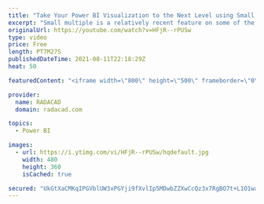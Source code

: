```yaml
---
title: "Take Your Power BI Visualization to the Next Level using Small Multiples"
excerpt: "Small multiple is a relatively recent feature on some of the Power BI visuals. This feature enables you to have a much better visualization instead of trying to fit everything in one visual (over-complicate it) or create copies of the same visual (maintenance issue in the future). This is a simple feature"
originalUrl: https://youtube.com/watch?v=HFjR--rPUSw
type: video
price: Free
length: PT7M27S
publishedDateTime: 2021-08-11T22:18:29Z
heat: 50

featuredContent: "<iframe width=\"800\" height=\"500\" frameborder=\"0\" src=\"https://www.youtube.com/embed/HFjR--rPUSw\" allow=\"accelerometer; autoplay; encrypted-media; gyroscope; picture-in-picture\" allowfullscreen></iframe>"

provider:
  name: RADACAD
  domain: radacad.com

topics:
  - Power BI

images:
  - url: https://i.ytimg.com/vi/HFjR--rPUSw/hqdefault.jpg
    width: 480
    height: 360
    isCached: true

secured: "UkGtXaCMKqIPGVblUW3xPGYji9fXvlIp5MDwbZZXwCcQz3x7RgBO7t+L1O1wagnrC0hx5m4vb90lt/73xjJ3WUIqDY8lFcdviS4HABP/CfK6z5BWv+UY1mH6+f6QqxDLLjwKNrxXSza1bjGiuoKnkSzB6HITazuPOZkENRuNte3yx+kOjKCkZC4S71Q6pmP50KL8Vm8AjLOYoqTqFOXuEFmJXE8d5278rICBQuLfV+IVW45rGPLVYceCBNrPmTAj2Yfcwm73X1mlMjxHYdlny1wdQEc5mr3f7DbVPc98W9BPoiG/Bv53I9L5XyftH0uzT71VXc3LsJwvBeujbbgSrScXImRN3Fcii2egUp9iiBr/MQYfyDRP8szPrxVDmzvybTDRbgLA6+xrOuaMua8YkxA8TPHdkoDE/Jwe5ZhjpxM=;GGpYI9ZDgr2xAWoNrdLXrg=="
---
```


